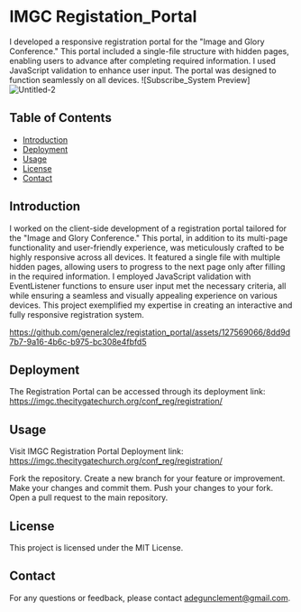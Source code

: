 # IMGC Registation_Portal
I developed a responsive registration portal for the "Image and Glory Conference." This portal included a single-file structure with hidden pages, enabling users to advance after completing required information. I used JavaScript validation to enhance user input. The portal was designed to function seamlessly on all devices.
![Subscribe_System Preview]![Untitled-2](https://github.com/generalclez/registation_portal/assets/127569066/3c7cf3c7-38e0-4b64-bc6a-c0fc894f5c3a)


## Table of Contents

- [Introduction](#introduction)
- [Deployment](#deployment)
- [Usage](#usage)
- [License](#license)
- [Contact](#contact)

## Introduction
I worked on the client-side development of a registration portal tailored for the "Image and Glory Conference." This portal, in addition to its multi-page functionality and user-friendly experience, was meticulously crafted to be highly responsive across all devices. It featured a single file with multiple hidden pages, allowing users to progress to the next page only after filling in the required information. I employed JavaScript validation with EventListener functions to ensure user input met the necessary criteria, all while ensuring a seamless and visually appealing experience on various devices. This project exemplified my expertise in creating an interactive and fully responsive registration system.

https://github.com/generalclez/registation_portal/assets/127569066/8dd9d7b7-9a16-4b6c-b975-bc308e4fbfd5



## Deployment
The Registration Portal can be accessed through its deployment link: https://imgc.thecitygatechurch.org/conf_reg/registration/

## Usage
Visit IMGC Registration Portal Deployment link: https://imgc.thecitygatechurch.org/conf_reg/registration/

Fork the repository.
Create a new branch for your feature or improvement.
Make your changes and commit them.
Push your changes to your fork.
Open a pull request to the main repository.

## License
This project is licensed under the MIT License.

## Contact
For any questions or feedback, please contact adegunclement@gmail.com.
